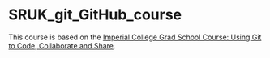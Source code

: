 # SRUK_git_GitHub_course

This course is based on the [Imperial College Grad School Course: Using Git to Code, Collaborate and Share](https://github.com/ImperialCollegeLondon/grad_school_git_course).
